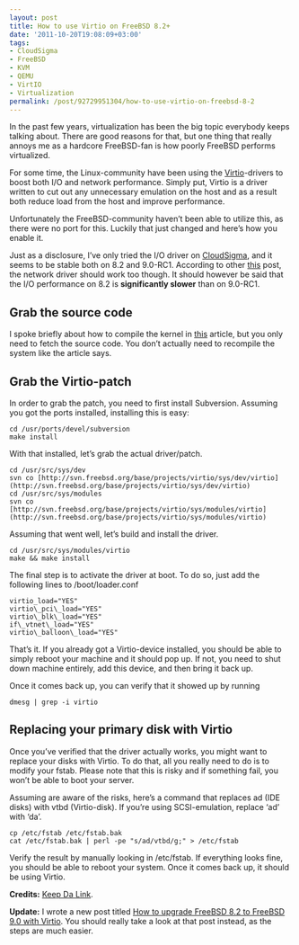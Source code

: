 ```yaml
---
layout: post
title: How to use Virtio on FreeBSD 8.2+
date: '2011-10-20T19:08:09+03:00'
tags:
- CloudSigma
- FreeBSD
- KVM
- QEMU
- VirtIO
- Virtualization
permalink: /post/92729951304/how-to-use-virtio-on-freebsd-8-2
---
```

In the past few years, virtualization has been the big topic everybody keeps talking about. There are good reasons for that, but one thing that really annoys me as a hardcore FreeBSD-fan is how poorly FreeBSD performs virtualized.

For some time, the Linux-community have been using the [Virtio](http://wiki.libvirt.org/page/Virtio)-drivers to boost both I/O and network performance. Simply put, Virtio is a driver written to cut out any unnecessary emulation on the host and as a result both reduce load from the host and improve performance.

Unfortunately the FreeBSD-community haven’t been able to utilize this, as there were no port for this. Luckily that just changed and here’s how you enable it.

Just as a disclosure, I’ve only tried the I/O driver on [CloudSigma](http://www.cloudsigma.com), and it seems to be stable both on 8.2 and 9.0-RC1. According to other [this](http://kdl.nobugware.com/post/2011/10/14/freebsd-90-guest-virtio-support-in-KVM/) post, the network driver should work too though. It should however be said that the I/O performance on 8.2 is **significantly slower** than on 9.0-RC1.  

Grab the source code
--------------------

I spoke briefly about how to compile the kernel in [this](http://viktorpetersson.com/2010/09/27/setting-up-a-redundant-nas-with-hast-with-carp/) article, but you only need to fetch the source code. You don’t actually need to recompile the system like the article says.

Grab the Virtio-patch
---------------------

In order to grab the patch, you need to first install Subversion. Assuming you got the ports installed, installing this is easy:

    cd /usr/ports/devel/subversion
    make install

With that installed, let’s grab the actual driver/patch.

    cd /usr/src/sys/dev
    svn co [http://svn.freebsd.org/base/projects/virtio/sys/dev/virtio](http://svn.freebsd.org/base/projects/virtio/sys/dev/virtio)
    cd /usr/src/sys/modules
    svn co [http://svn.freebsd.org/base/projects/virtio/sys/modules/virtio](http://svn.freebsd.org/base/projects/virtio/sys/modules/virtio)

Assuming that went well, let’s build and install the driver.

    cd /usr/src/sys/modules/virtio
    make && make install

The final step is to activate the driver at boot. To do so, just add the following lines to /boot/loader.conf

    virtio_load="YES"
    virtio\_pci\_load="YES"
    virtio\_blk\_load="YES"
    if\_vtnet\_load="YES"
    virtio\_balloon\_load="YES"

That’s it. If you already got a Virtio-device installed, you should be able to simply reboot your machine and it should pop up. If not, you need to shut down machine entirely, add this device, and then bring it back up.

Once it comes back up, you can verify that it showed up by running

    dmesg | grep -i virtio

Replacing your primary disk with Virtio
---------------------------------------

Once you’ve verified that the driver actually works, you might want to replace your disks with Virtio. To do that, all you really need to do is to modify your fstab. Please note that this is risky and if something fail, you won’t be able to boot your server.

Assuming are aware of the risks, here’s a command that replaces ad (IDE disks) with vtbd (Virtio-disk). If you’re using SCSI-emulation, replace ‘ad’ with ‘da’.

    cp /etc/fstab /etc/fstab.bak
    cat /etc/fstab.bak | perl -pe "s/ad/vtbd/g;" > /etc/fstab 

Verify the result by manually looking in /etc/fstab. If everything looks fine, you should be able to reboot your system. Once it comes back up, it should be using Virtio.

**Credits:** [Keep Da Link](http://kdl.nobugware.com/post/2011/10/14/freebsd-90-guest-virtio-support-in-KVM/).

**Update:** I wrote a new post titled [How to upgrade FreeBSD 8.2 to FreeBSD 9.0 with Virtio](http://viktorpetersson.com/2012/01/16/how-to-upgrade-freebsd-8-2-to-freebsd-9-0-with-virtio/). You should really take a look at that post instead, as the steps are much easier.
